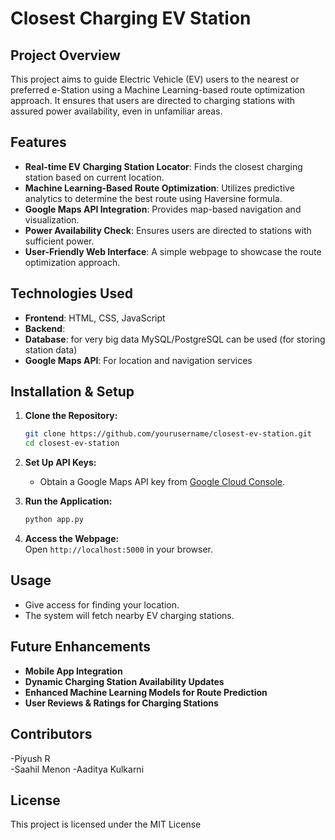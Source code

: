 # Closest Charging EV Station

## Project Overview
This project aims to guide Electric Vehicle (EV) users to the nearest or preferred e-Station using a Machine Learning-based route optimization approach. It ensures that users are directed to charging stations with assured power availability, even in unfamiliar areas.

## Features
- **Real-time EV Charging Station Locator**: Finds the closest charging station based on current location.
- **Machine Learning-Based Route Optimization**: Utilizes predictive analytics to determine the best route using Haversine formula.
- **Google Maps API Integration**: Provides map-based navigation and visualization.
- **Power Availability Check**: Ensures users are directed to stations with sufficient power.
- **User-Friendly Web Interface**: A simple webpage to showcase the route optimization approach.

## Technologies Used
- **Frontend**: HTML, CSS, JavaScript
- **Backend**: 
- **Database**: for very big data MySQL/PostgreSQL can be used (for storing station data)
- **Google Maps API**: For location and navigation services

## Installation & Setup
1. **Clone the Repository:**  
   ```bash
   git clone https://github.com/yourusername/closest-ev-station.git
   cd closest-ev-station


2. **Set Up API Keys:**  
   - Obtain a Google Maps API key from [Google Cloud Console](https://console.cloud.google.com/).

  
3. **Run the Application:**  
   ```bash
   python app.py
   ```
4. **Access the Webpage:**  
   Open `http://localhost:5000` in your browser.

## Usage
- Give access for finding your location.
- The system will fetch nearby EV charging stations.

## Future Enhancements
- **Mobile App Integration**
- **Dynamic Charging Station Availability Updates**
- **Enhanced Machine Learning Models for Route Prediction**
- **User Reviews & Ratings for Charging Stations**

## Contributors
-Piyush R  
-Saahil Menon
-Aaditya Kulkarni

## License
This project is licensed under the MIT License 

